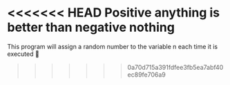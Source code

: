 <<<<<<< HEAD
Positive anything is better than negative nothing
=======
This program will assign a random number to the variable n each time it is executed

>>>>>>> 0a70d715a391fdfee3fb5ea7abf40ec89fe706a9
